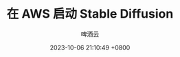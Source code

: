 ---
layout: post
title:  "在 AWS 启动 Stable Diffusion"
date:   2023-10-06 21:10:49 +0800
author: 啤酒云
categories: aws, aiml
---